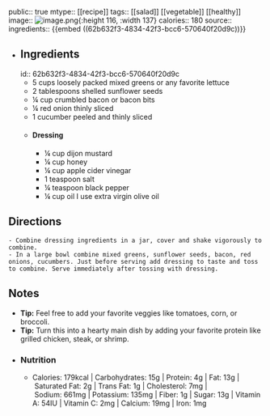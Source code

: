 public:: true
mtype:: [[recipe]]
tags:: [[salad]] [[vegetable]] [[healthy]]
image:: ![image.png](./assets/image_1656397576188_0.png){:height 116, :width 137} 
calories:: 180
source:: 
ingredients:: {{embed ((62b632f3-4834-42f3-bcc6-570640f20d9c))}}

- ## Ingredients
  id:: 62b632f3-4834-42f3-bcc6-570640f20d9c
	- 5 cups loosely packed mixed greens or any favorite lettuce
	- 2 tablespoons shelled sunflower seeds
	- ¼ cup crumbled bacon or bacon bits
	- ¼ red onion thinly sliced
	- 1 cucumber peeled and thinly sliced
	- #### Dressing
		- ¼ cup dijon mustard
		- ¼ cup honey
		- ¼ cup apple cider vinegar
		- 1 teaspoon salt
		- ¼ teaspoon black pepper
		- ¼ cup oil I use extra virgin olive oil
## Directions
	- Combine dressing ingredients in a jar, cover and shake vigorously to combine.
	- In a large bowl combine mixed greens, sunflower seeds, bacon, red onions, cucumbers. Just before serving add dressing to taste and toss to combine. Serve immediately after tossing with dressing.
## Notes
- **Tip:** Feel free to add your favorite veggies like tomatoes, corn, or broccoli.
- **Tip:** Turn this into a hearty main dish by adding your favorite protein like grilled chicken, steak, or shrimp.
- ### Nutrition
	- Calories: 179kcal | Carbohydrates: 15g | Protein: 4g | Fat: 13g | Saturated Fat: 2g | Trans Fat: 1g | Cholesterol: 7mg | Sodium: 661mg | Potassium: 135mg | Fiber: 1g | Sugar: 13g | Vitamin A: 54IU | Vitamin C: 2mg | Calcium: 19mg | Iron: 1mg